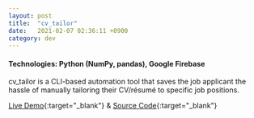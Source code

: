 ```yaml
---
layout: post
title:  "cv_tailor"
date:   2021-02-07 02:36:11 +0900
category: dev
---
```

<!-- <a href="https://github.com/jinyoungch0i/cv_tailor">
    <img src="{{site.base_url}}/dev/assets/images/CHANGETHIS.gif" alt='cv_tailor screenshot' width="500">
</a> -->

#### **Technologies**: Python (NumPy, pandas), Google Firebase

cv_tailor is a CLI-based automation tool that saves the job applicant the hassle of manually tailoring their CV/résumé to specific job positions. 

[Live Demo](https://devpost.com/software/cv_tailor){:target="_blank"} & [Source Code](https://github.com/jinyoungch0i/cv_tailor){:target="_blank"}

